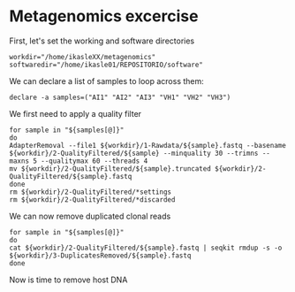 # Metagenomics excercise
First, let's set the working and software directories
```
workdir="/home/ikasleXX/metagenomics"
softwaredir="/home/ikasle01/REPOSITORIO/software"
```
We can declare a list of samples to loop across them:
```
declare -a samples=("AI1" "AI2" "AI3" "VH1" "VH2" "VH3")
```
We first need to apply a quality filter
```
for sample in "${samples[@]}"
do
AdapterRemoval --file1 ${workdir}/1-Rawdata/${sample}.fastq --basename ${workdir}/2-QualityFiltered/${sample} --minquality 30 --trimns --maxns 5 --qualitymax 60 --threads 4
mv ${workdir}/2-QualityFiltered/${sample}.truncated ${workdir}/2-QualityFiltered/${sample}.fastq
done
rm ${workdir}/2-QualityFiltered/*settings
rm ${workdir}/2-QualityFiltered/*discarded
```
We can now remove duplicated clonal reads
```
for sample in "${samples[@]}"
do
cat ${workdir}/2-QualityFiltered/${sample}.fastq | seqkit rmdup -s -o ${workdir}/3-DuplicatesRemoved/${sample}.fastq
done
```
Now is time to remove host DNA
